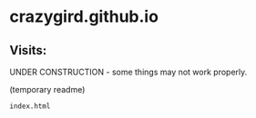 # crazygird.github.io

## Visits:


UNDER CONSTRUCTION - some things may not work properly.

(temporary readme)

``` 
index.html

```
